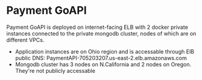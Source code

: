 # Payment GoAPI

Payment GoAPI is deployed on internet-facing ELB with 2 docker private instances connected to the private mongodb cluster, nodes of which are on different VPCs.
* Application instances are on Ohio region and is accessable through ElB public DNS: PaymentAPI-705203207.us-east-2.elb.amazonaws.com
* Mongodb cluster has 3 nodes on N.California and 2 nodes on Oregon. They're not publicly accessable